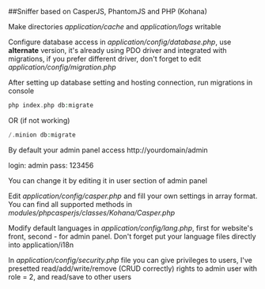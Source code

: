 ##Sniffer based on CasperJS, PhantomJS and PHP (Kohana)

Make directories *application/cache* and *application/logs* writable

Configure database access in *application/config/database.php*, use **alternate** version, it's already using PDO driver and integrated with migrations, if you prefer different driver, don't forget to edit *application/config/migration.php*

After setting up database setting and hosting connection, run migrations in console

```PHP
php index.php db:migrate
 ```
OR (if not working)

```PHP
/.minion db:migrate
 ```
 
By default your admin panel access http://yourdomain/admin

login: admin
pass: 123456

You can change it by editing it in user section of admin panel
 
Edit *application/config/casper.php* and fill your own settings in array format. You can find all supported methods in *modules/phpcasperjs/classes/Kohana/Casper.php*

Modify default languages in *application/config/lang.php*, first for website's front, second - for admin panel. Don't forget put your language files directly into application/i18n 

In *application/config/security.php* file you can give privileges to users, I've presetted read/add/write/remove (CRUD correctly) rights to admin user with role = 2, and read/save to other users
 
 

